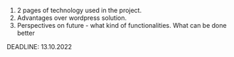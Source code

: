 1. 2 pages of technology used in the project.
2. Advantages over wordpress solution.
3. Perspectives on future - what kind of functionalities. What can be done better

DEADLINE: 13.10.2022

